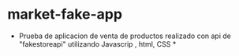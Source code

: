 # market-fake-app

* Prueba de aplicacion de venta de productos realizado con api de "fakestoreapi" utilizando Javascrip , html, CSS *
